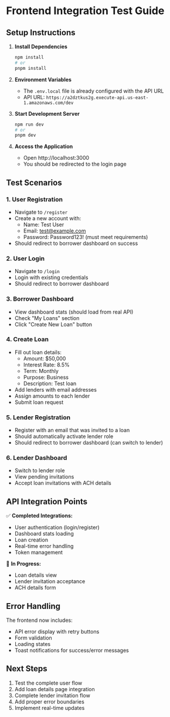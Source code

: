 # Frontend Integration Test Guide

## Setup Instructions

1. **Install Dependencies**
   ```bash
   npm install
   # or
   pnpm install
   ```

2. **Environment Variables**
   - The `.env.local` file is already configured with the API URL
   - API URL: `https://a2dztkus2g.execute-api.us-east-1.amazonaws.com/dev`

3. **Start Development Server**
   ```bash
   npm run dev
   # or
   pnpm dev
   ```

4. **Access the Application**
   - Open http://localhost:3000
   - You should be redirected to the login page

## Test Scenarios

### 1. User Registration
- Navigate to `/register`
- Create a new account with:
  - Name: Test User
  - Email: test@example.com
  - Password: Password123! (must meet requirements)
- Should redirect to borrower dashboard on success

### 2. User Login
- Navigate to `/login`
- Login with existing credentials
- Should redirect to borrower dashboard

### 3. Borrower Dashboard
- View dashboard stats (should load from real API)
- Check "My Loans" section
- Click "Create New Loan" button

### 4. Create Loan
- Fill out loan details:
  - Amount: $50,000
  - Interest Rate: 8.5%
  - Term: Monthly
  - Purpose: Business
  - Description: Test loan
- Add lenders with email addresses
- Assign amounts to each lender
- Submit loan request

### 5. Lender Registration
- Register with an email that was invited to a loan
- Should automatically activate lender role
- Should redirect to borrower dashboard (can switch to lender)

### 6. Lender Dashboard
- Switch to lender role
- View pending invitations
- Accept loan invitations with ACH details

## API Integration Points

✅ **Completed Integrations:**
- User authentication (login/register)
- Dashboard stats loading
- Loan creation
- Real-time error handling
- Token management

🔄 **In Progress:**
- Loan details view
- Lender invitation acceptance
- ACH details form

## Error Handling

The frontend now includes:
- API error display with retry buttons
- Form validation
- Loading states
- Toast notifications for success/error messages

## Next Steps

1. Test the complete user flow
2. Add loan details page integration
3. Complete lender invitation flow
4. Add proper error boundaries
5. Implement real-time updates